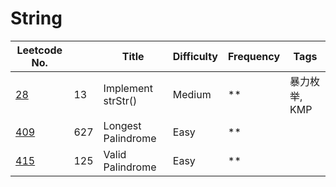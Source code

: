 # String

| Leetcode No.  |   | Title        | Difficulty  | Frequency        | Tags |
| ------------- | ------------- | ------------- | ------------- | ------------- |------------- |
| [28](./Details/Implement%20str.md)| 13 | Implement strStr() | Medium | ** | 暴力枚举, KMP|
| [409](./Details/Longest%20Palindrome.md)  | 627 | Longest Palindrome | Easy | ** |  |
| [415](./Details/Longest%20Palindrome.md)  | 125 | Valid Palindrome | Easy | ** |  |